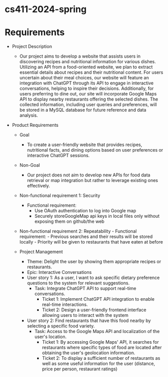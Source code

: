 # cs411-2024-spring
#  Requirements

-  Project Description
    -  Our project aims to develop a website that assists users in discovering recipes and
nutritional information for various dishes. Utilizing an API from a food-oriented website,
we plan to extract essential details about recipes and their nutritional content. For users
uncertain about their meal choices, our website will feature an integration with ChatGPT
through its API to engage in interactive conversations, helping to inspire their decisions.
Additionally, for users preferring to dine out, our site will incorporate Google Maps API to
display nearby restaurants offering the selected dishes. The collected information,
including user queries and preferences, will be stored in a MySQL database for future
reference and data analysis.

-  Product Requirements

    -  Goal
        -  To create a user-friendly website that provides recipes, nutritional facts, and dining
        options based on user preferences or interactive ChatGPT sessions.

    -  Non-Goal
        -  Our project does not aim to develop new APIs for food data retrieval or map integration
          but rather to leverage existing ones effectively.
    -  Non-functional requirement 1:  Security
        -  Functional requirement:
            -  Use OAuth authentication to log into Google map
            -  Securely storeGoogleMap api keys in local files only without exposing them on github/the web
    -  Non-functional requirement 2: Repeatability
            -  Functional requirement:
                -  Previous searches and their results will be stored locally
                -  Priority will be given to restaurants that have eaten at before
    -  Project Management
        -  Theme:  Delight the user by showing them appropriate recipes or restaurants.
        -  Epic:   Interactive Conversations
        -  User story 1:  As a user, I want to ask specific dietary preference questions to the system for relevant
suggestions.
            -  Task:  Integrate ChatGPT API to support real-time conversations.
                  -  Ticket 1:  Implement ChatGPT API integration to enable real-time interactions.
                  -  Ticket 2:  Design a user-friendly frontend interface allowing users to interact with the system
        -  User story 2:  Find restaurants that have this food nearby by selecting a specific food variety.
            -  Task:  Access to the Google Maps API and localization of the user's location.
                  -  Ticket 1:  By accessing Google Maps' API, it searches for restaurants where specific types of food are located
after obtaining the user's geolocation information.
                  -  Ticket 2:  To display a sufficient number of restaurants as well as some useful information for the user
(distance, price per person, restaurant ratings)
